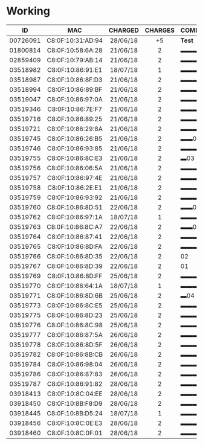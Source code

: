 ﻿# Working

ID       | MAC               | CHARGED  | CHARGES | COMMENT
:-------:|:-----------------:|:--------:|:-------:|:---------------
00726091 | C8:0F:10:31:AD:94 | 28/06/18 |   +5    | **Test**
01800814 | C8:0F:10:58:6A:28 | 21/06/18 |    2    | ▬▬▬▬▬14
02859409 | C8:0F:10:79:AB:14 | 21/06/18 |    2    | ▬▬▬▬11
03518982 | C8:0F:10:86:91:E1 | 18/07/18 |    1    | ▬▬▬▬▬▬▬▬▬▬▬▬▬▬▬39
03518987 | C8:0F:10:86:8F:D3 | 21/06/18 |    2    | ▬▬▬▬▬13
03518994 | C8:0F:10:86:89:BF | 21/06/18 |    2    | ▬▬▬▬12
03519047 | C8:0F:10:86:97:0A | 21/06/18 |    2    | ▬▬▬▬▬▬▬18
03519346 | C8:0F:10:86:7E:F7 | 21/06/18 |    2    | ▬▬▬▬▬▬15
03519716 | C8:0F:10:86:89:25 | 21/06/18 |    2    | ▬▬▬▬▬▬▬▬▬▬▬▬▬▬36
03519721 | C8:0F:10:86:29:8A | 21/06/18 |    2    | ▬▬▬▬▬▬16
03519745 | C8:0F:10:86:26:B5 | 21/06/18 |    2    | ▬▬06
03519746 | C8:0F:10:86:93:85 | 21/06/18 |    2    | ▬▬▬▬▬▬17
03519755 | C8:0F:10:86:8C:E3 | 21/06/18 |    2    | ▬03
03519756 | C8:0F:10:86:06:5A | 21/06/18 |    2    | ▬▬▬▬▬▬▬19
03519757 | C8:0F:10:86:97:4E | 21/06/18 |    2    | ▬▬▬▬▬▬▬▬▬▬▬▬▬▬35
03519758 | C8:0F:10:86:2E:E1 | 21/06/18 |    2    | ▬▬▬▬▬▬▬▬20
03519759 | C8:0F:10:86:93:92 | 21/06/18 |    2    | ▬▬▬▬10
03519760 | C8:0F:10:86:8D:51 | 22/06/18 |    2    | ▬▬05
03519762 | C8:0F:10:86:97:1A | 18/07/18 |    1    | ▬▬▬▬▬▬▬▬▬▬▬▬▬▬37
03519763 | C8:0F:10:86:8C:A7 | 22/06/18 |    2    | ▬▬07
03519764 | C8:0F:10:86:87:41 | 22/06/18 |    2    | ▬▬▬▬▬▬▬▬▬▬25
03519765 | C8:0F:10:86:8D:FA | 22/06/18 |    2    | ▬▬▬▬▬▬▬▬▬24
03519766 | C8:0F:10:86:8D:35 | 22/06/18 |    2    | 02
03519767 | C8:0F:10:86:8D:39 | 22/06/18 |    2    | 01
03519769 | C8:0F:10:86:8D:FF | 25/06/18 |    2    | ▬▬▬▬▬▬▬▬▬▬▬28
03519770 | C8:0F:10:86:64:1A | 18/07/18 |    1    | ▬▬▬▬▬▬▬▬▬▬▬▬▬▬▬38
03519771 | C8:0F:10:86:8D:6B | 25/06/18 |    2    | ▬04
03519773 | C8:0F:10:86:8C:E5 | 25/06/18 |    2    | ▬▬▬▬▬▬▬▬▬▬26
03519775 | C8:0F:10:86:8D:23 | 25/06/18 |    2    | ▬▬▬▬▬▬▬▬▬▬27
03519776 | C8:0F:10:86:8C:98 | 25/06/18 |    2    | ▬▬▬08
03519777 | C8:0F:10:86:87:5A | 26/06/18 |    2    | ▬▬▬▬▬▬▬▬21
03519778 | C8:0F:10:86:8D:5F | 26/06/18 |    2    | ▬▬▬09
03519782 | C8:0F:10:86:8B:CB | 26/06/18 |    2    | ▬▬▬▬▬▬▬▬▬▬▬▬31
03519784 | C8:0F:10:86:98:04 | 26/06/18 |    2    | ▬▬▬▬▬▬▬▬▬23
03519786 | C8:0F:10:86:87:83 | 26/06/18 |    2    | ▬▬▬▬▬▬▬▬▬▬▬29
03519787 | C8:0F:10:86:91:82 | 28/06/18 |    2    | ▬▬▬▬▬▬▬▬▬▬▬▬30
03918413 | C8:0F:10:8C:04:EE | 28/06/18 |    2    | ▬▬▬▬▬▬▬▬▬▬▬▬32
03918450 | C8:0F:10:8B:F8:D9 | 28/06/18 |    2    | ▬▬▬▬▬▬▬▬22
03918445 | C8:0F:10:8B:D5:24 | 18/07/18 |    1    | ▬▬▬▬▬▬▬▬▬▬▬▬▬▬▬▬40
03918456 | C8:0F:10:8C:0E:E3 | 28/06/18 |    2    | ▬▬▬▬▬▬▬▬▬▬▬▬▬34
03918460 | C8:0F:10:8C:0F:01 | 28/06/18 |    2    | ▬▬▬▬▬▬▬▬▬▬▬▬▬33